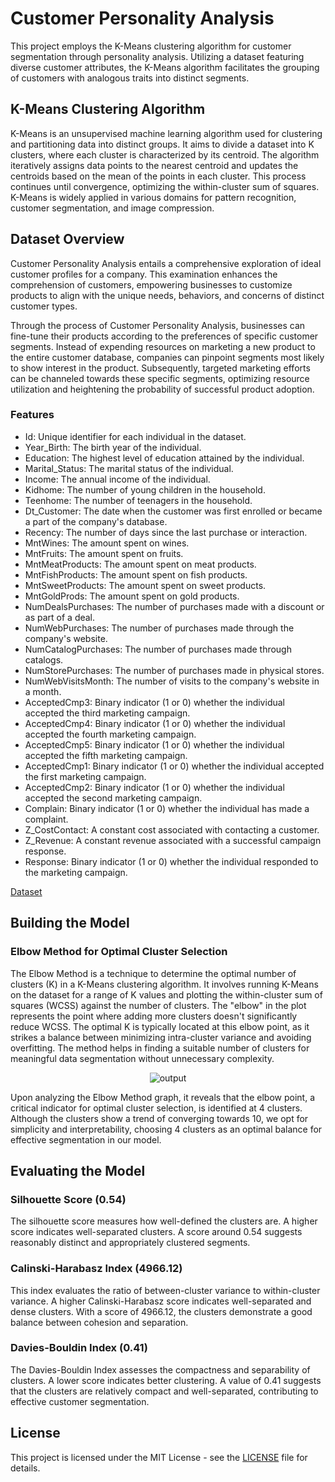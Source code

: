 # Customer Personality Analysis

This project employs the K-Means clustering algorithm for customer segmentation through personality analysis. Utilizing a dataset featuring diverse customer attributes, the K-Means algorithm facilitates the grouping of customers with analogous traits into distinct segments.

## K-Means Clustering Algorithm

K-Means is an unsupervised machine learning algorithm used for clustering and partitioning data into distinct groups. It aims to divide a dataset into K clusters, where each cluster is characterized by its centroid. The algorithm iteratively assigns data points to the nearest centroid and updates the centroids based on the mean of the points in each cluster. This process continues until convergence, optimizing the within-cluster sum of squares. K-Means is widely applied in various domains for pattern recognition, customer segmentation, and image compression.

## Dataset Overview

Customer Personality Analysis entails a comprehensive exploration of ideal customer profiles for a company. This examination enhances the comprehension of customers, empowering businesses to customize products to align with the unique needs, behaviors, and concerns of distinct customer types.

Through the process of Customer Personality Analysis, businesses can fine-tune their products according to the preferences of specific customer segments. Instead of expending resources on marketing a new product to the entire customer database, companies can pinpoint segments most likely to show interest in the product. Subsequently, targeted marketing efforts can be channeled towards these specific segments, optimizing resource utilization and heightening the probability of successful product adoption.

### Features

- Id: Unique identifier for each individual in the dataset.
- Year_Birth: The birth year of the individual.
- Education: The highest level of education attained by the individual.
- Marital_Status: The marital status of the individual.
- Income: The annual income of the individual.
- Kidhome: The number of young children in the household.
- Teenhome: The number of teenagers in the household.
- Dt_Customer: The date when the customer was first enrolled or became a part of the company's database.
- Recency: The number of days since the last purchase or interaction.
- MntWines: The amount spent on wines.
- MntFruits: The amount spent on fruits.
- MntMeatProducts: The amount spent on meat products.
- MntFishProducts: The amount spent on fish products.
- MntSweetProducts: The amount spent on sweet products.
- MntGoldProds: The amount spent on gold products.
- NumDealsPurchases: The number of purchases made with a discount or as part of a deal.
- NumWebPurchases: The number of purchases made through the company's website.
- NumCatalogPurchases: The number of purchases made through catalogs.
- NumStorePurchases: The number of purchases made in physical stores.
- NumWebVisitsMonth: The number of visits to the company's website in a month.
- AcceptedCmp3: Binary indicator (1 or 0) whether the individual accepted the third marketing campaign.
- AcceptedCmp4: Binary indicator (1 or 0) whether the individual accepted the fourth marketing campaign.
- AcceptedCmp5: Binary indicator (1 or 0) whether the individual accepted the fifth marketing campaign.
- AcceptedCmp1: Binary indicator (1 or 0) whether the individual accepted the first marketing campaign.
- AcceptedCmp2: Binary indicator (1 or 0) whether the individual accepted the second marketing campaign.
- Complain: Binary indicator (1 or 0) whether the individual has made a complaint.
- Z_CostContact: A constant cost associated with contacting a customer.
- Z_Revenue: A constant revenue associated with a successful campaign response.
- Response: Binary indicator (1 or 0) whether the individual responded to the marketing campaign.

[Dataset](https://www.kaggle.com/datasets/vishakhdapat/customer-segmentation-clustering)

## Building the Model

### Elbow Method for Optimal Cluster Selection

The Elbow Method is a technique to determine the optimal number of clusters (K) in a K-Means clustering algorithm. It involves running K-Means on the dataset for a range of K values and plotting the within-cluster sum of squares (WCSS) against the number of clusters. The "elbow" in the plot represents the point where adding more clusters doesn't significantly reduce WCSS. The optimal K is typically located at this elbow point, as it strikes a balance between minimizing intra-cluster variance and avoiding overfitting. The method helps in finding a suitable number of clusters for meaningful data segmentation without unnecessary complexity.

<div style="text-align:center;">
    <img src="https://github.com/Neill-Erasmus/customer-personality-analysis/assets/141222943/08e18633-ac51-4354-893e-39b4cc3474d5" alt="output">
</div>

Upon analyzing the Elbow Method graph, it reveals that the elbow point, a critical indicator for optimal cluster selection, is identified at 4 clusters. Although the clusters show a trend of converging towards 10, we opt for simplicity and interpretability, choosing 4 clusters as an optimal balance for effective segmentation in our model.

## Evaluating the Model

### Silhouette Score (0.54)

The silhouette score measures how well-defined the clusters are. A higher score indicates well-separated clusters. A score around 0.54 suggests reasonably distinct and appropriately clustered segments.

### Calinski-Harabasz Index (4966.12)

This index evaluates the ratio of between-cluster variance to within-cluster variance. A higher Calinski-Harabasz score indicates well-separated and dense clusters. With a score of 4966.12, the clusters demonstrate a good balance between cohesion and separation.

### Davies-Bouldin Index (0.41)

The Davies-Bouldin Index assesses the compactness and separability of clusters. A lower score indicates better clustering. A value of 0.41 suggests that the clusters are relatively compact and well-separated, contributing to effective customer segmentation.

## License

This project is licensed under the MIT License - see the [LICENSE](LICENSE) file for details.
